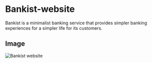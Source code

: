 # Bankist-website

Bankist is a minimalist banking service that provides simpler banking experiences for a simpler life for its customers.

## Image

![Bankist website](https://repository-images.githubusercontent.com/414198465/6ebc342e-4231-4299-8b6e-52536a059117)

